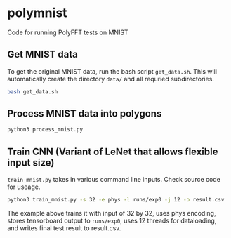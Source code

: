 # polymnist
Code for running PolyFFT tests on MNIST

## Get MNIST data
To get the original MNIST data, run the bash script `get_data.sh`. This will automatically create the directory `data/` and all requried subdirectories.
```bash
bash get_data.sh
```

## Process MNIST data into polygons
```bash
python3 process_mnist.py
```

## Train CNN (Variant of LeNet that allows flexible input size)
`train_mnist.py` takes in various command line inputs. Check source code for useage.
```bash
python3 train_mnist.py -s 32 -e phys -l runs/exp0 -j 12 -o result.csv
```
The example above trains it with input of 32 by 32, uses phys encoding, stores tensorboard output to `runs/exp0`, uses 12 threads for dataloading, and writes final test result to result.csv.
